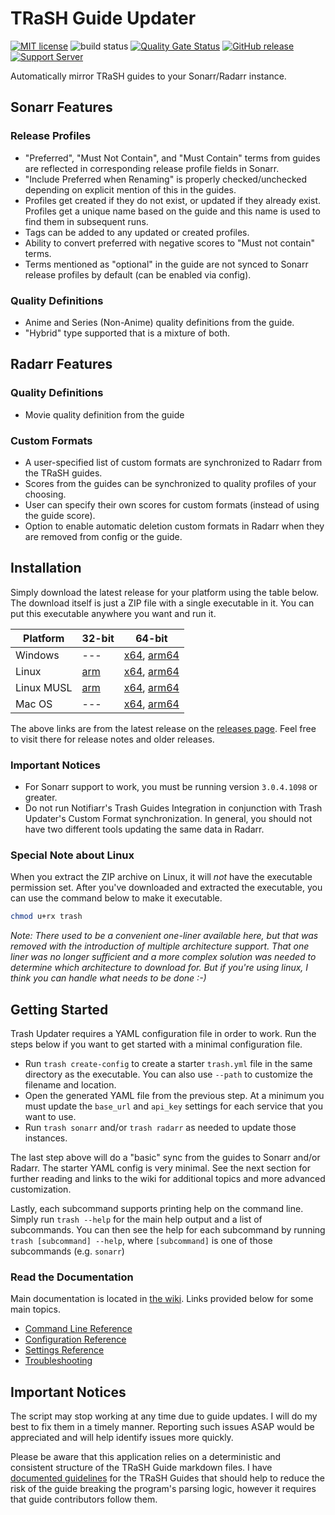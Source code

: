 # TRaSH Guide Updater

[![MIT license](https://img.shields.io/badge/License-MIT-blue.svg)](https://github.com/rcdailey/trash-updater/blob/master/LICENSE)
![build status](https://github.com/rcdailey/trash-updater/actions/workflows/build.yml/badge.svg?branch=master)
[![Quality Gate Status](https://sonarcloud.io/api/project_badges/measure?project=rcdailey_trash-updater&metric=alert_status)](https://sonarcloud.io/summary/new_code?id=rcdailey_trash-updater)
[![GitHub release](https://img.shields.io/github/release/rcdailey/trash-updater.svg)](https://github.com/rcdailey/trash-updater/releases/)
[![Support Server](https://img.shields.io/discord/492590071455940612.svg?color=7289da&label=TRaSH-Guides&logo=discord&style=flat-square)](https://discord.com/invite/Vau8dZ3)

Automatically mirror TRaSH guides to your Sonarr/Radarr instance.

## Sonarr Features

### Release Profiles

- "Preferred", "Must Not Contain", and "Must Contain" terms from guides are reflected in
  corresponding release profile fields in Sonarr.
- "Include Preferred when Renaming" is properly checked/unchecked depending on explicit mention of
  this in the guides.
- Profiles get created if they do not exist, or updated if they already exist. Profiles get a unique
  name based on the guide and this name is used to find them in subsequent runs.
- Tags can be added to any updated or created profiles.
- Ability to convert preferred with negative scores to "Must not contain" terms.
- Terms mentioned as "optional" in the guide are not synced to Sonarr release profiles by default
  (can be enabled via config).

### Quality Definitions

- Anime and Series (Non-Anime) quality definitions from the guide.
- "Hybrid" type supported that is a mixture of both.

## Radarr Features

### Quality Definitions

- Movie quality definition from the guide

### Custom Formats

- A user-specified list of custom formats are synchronized to Radarr from the TRaSH guides.
- Scores from the guides can be synchronized to quality profiles of your choosing.
- User can specify their own scores for custom formats (instead of using the guide score).
- Option to enable automatic deletion custom formats in Radarr when they are removed from config or
  the guide.

## Installation

Simply download the latest release for your platform using the table below. The download itself is
just a ZIP file with a single executable in it. You can put this executable anywhere you want and
run it.

| Platform   | 32-bit           | 64-bit                                 |
| ---------- | ---------------- | -------------------------------------- |
| Windows    | ---              | [x64][win-x64], [arm64][win-arm64]     |
| Linux      | [arm][linux-arm] | [x64][linux-x64], [arm64][linux-arm64] |
| Linux MUSL | [arm][musl-arm]  | [x64][musl-x64], [arm64][musl-arm64]   |
| Mac OS     | ---              | [x64][osx-x64], [arm64][osx-arm64]     |

[win-x64]: https://github.com/rcdailey/trash-updater/releases/latest/download/trash-win-x64.zip
[win-arm64]: https://github.com/rcdailey/trash-updater/releases/latest/download/trash-win-arm64.zip
[linux-x64]: https://github.com/rcdailey/trash-updater/releases/latest/download/trash-linux-x64.zip
[linux-arm64]: https://github.com/rcdailey/trash-updater/releases/latest/download/trash-linux-arm64.zip
[linux-arm]: https://github.com/rcdailey/trash-updater/releases/latest/download/trash-linux-arm.zip
[musl-x64]: https://github.com/rcdailey/trash-updater/releases/latest/download/trash-linux-musl-x64.zip
[musl-arm64]: https://github.com/rcdailey/trash-updater/releases/latest/download/trash-linux-musl-arm64.zip
[musl-arm]: https://github.com/rcdailey/trash-updater/releases/latest/download/trash-linux-musl-arm.zip
[osx-x64]: https://github.com/rcdailey/trash-updater/releases/latest/download/trash-osx-x64.zip
[osx-arm64]: https://github.com/rcdailey/trash-updater/releases/latest/download/trash-osx-arm64.zip

The above links are from the latest release on the [releases page][rp]. Feel free to visit there for
release notes and older releases.

### Important Notices

- For Sonarr support to work, you must be running version `3.0.4.1098` or greater.
- Do not run Notifiarr's Trash Guides Integration in conjunction with Trash Updater's Custom Format
  synchronization. In general, you should not have two different tools updating the same data in
  Radarr.

[rp]: https://github.com/rcdailey/trash-updater/releases

### Special Note about Linux

When you extract the ZIP archive on Linux, it will *not* have the executable permission set. After
you've downloaded and extracted the executable, you can use the command below to make it executable.

```bash
chmod u+rx trash
```

*Note: There used to be a convenient one-liner available here, but that was removed with the
introduction of multiple architecture support. That one liner was no longer sufficient and a more
complex solution was needed to determine which architecture to download for. But if you're using
linux, I think you can handle what needs to be done :-)*

## Getting Started

Trash Updater requires a YAML configuration file in order to work. Run the steps below if you want
to get started with a minimal configuration file.

- Run `trash create-config` to create a starter `trash.yml` file in the same directory as the
  executable. You can also use `--path` to customize the filename and location.
- Open the generated YAML file from the previous step. At a minimum you must update the `base_url`
  and `api_key` settings for each service that you want to use.
- Run `trash sonarr` and/or `trash radarr` as needed to update those instances.

The last step above will do a "basic" sync from the guides to Sonarr and/or Radarr. The starter YAML
config is very minimal. See the next section for further reading and links to the wiki for
additional topics and more advanced customization.

Lastly, each subcommand supports printing help on the command line. Simply run `trash --help` for
the main help output and a list of subcommands. You can then see the help for each subcommand by
running `trash [subcommand] --help`, where `[subcommand]` is one of those subcommands (e.g.
`sonarr`)

### Read the Documentation

Main documentation is located in [the wiki](https://github.com/rcdailey/trash-updater/wiki). Links
provided below for some main topics.

- [Command Line Reference](../../wiki/Command-Line-Reference)
- [Configuration Reference](../../wiki/Configuration-Reference)
- [Settings Reference](../../wiki/Settings-Reference)
- [Troubleshooting](../../wiki/Troubleshooting)

## Important Notices

The script may stop working at any time due to guide updates. I will do my best to fix them in a
timely manner. Reporting such issues ASAP would be appreciated and will help identify issues more
quickly.

Please be aware that this application relies on a deterministic and consistent structure of the
TRaSH Guide markdown files. I have [documented guidelines][dg] for the TRaSH Guides that should help
to reduce the risk of the guide breaking the program's parsing logic, however it requires that guide
contributors follow them.

[dg]: ../../wiki/TRaSH-Guide-Structural-Guidelines
